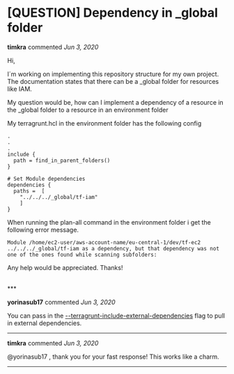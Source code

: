 # [QUESTION] Dependency in _global folder

**timkra** commented *Jun 3, 2020*

Hi,

I´m working on implementing this repository structure for my own project. 
The documentation states that there can be a _global folder for resources like IAM. 

My question would be, how can I implement a dependency of a resource in the _global folder to a resource in an environment folder

My terragrunt.hcl in the environment folder has the following config
```
.
.
.
include {
  path = find_in_parent_folders()
}

# Set Module dependencies
dependencies {
  paths =  [
    "../../../_global/tf-iam"
    ]
}
```
When running the plan-all command in the environment folder i get the following error message.

```
Module /home/ec2-user/aws-account-name/eu-central-1/dev/tf-ec2 ../../../_global/tf-iam as a dependency, but that dependency was not one of the ones found while scanning subfolders:
```
Any help would be appreciated.
Thanks!

<br />
***


**yorinasub17** commented *Jun 3, 2020*

You can pass in the [--terragrunt-include-external-dependencies](https://terragrunt.gruntwork.io/docs/reference/cli-options/#terragrunt-include-external-dependencies) flag to pull in external dependencies.
***

**timkra** commented *Jun 3, 2020*

@yorinasub17 , thank you for your fast response!
This works like a charm.
***

